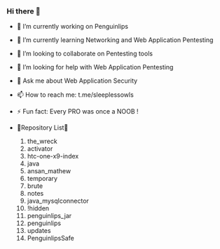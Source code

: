 ### Hi there 👋


- 🔭 I’m currently working on Penguinlips
- 🌱 I’m currently learning Networking and Web Application Pentesting
- 👯 I’m looking to collaborate on Pentesting tools
- 🤔 I’m looking for help with Web Application Pentesting
- 💬 Ask me about Web Application Security
- 📫 How to reach me: t.me/sleeplessowls
- ⚡ Fun fact: Every PRO was once a NOOB !

- 🔰Repository List🔰

  1.  the_wreck
  2.  activator
  3.  htc-one-x9-index
  4.  java
  5.  ansan_mathew
  6.  temporary
  7.  brute
  8.  notes
  9.  java_mysqlconnector
  10. !hidden
  11. penguinlips_jar
  12. penguinlips
  13. updates
  14. PenguinlipsSafe
